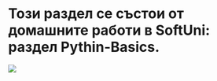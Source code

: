 <h1>Този раздел се състои от домашните работи в SoftUni: раздел Pythin-Basics.</h1> 
<img src="https://img.icons8.com/color/48/null/python--v1.png"/>
